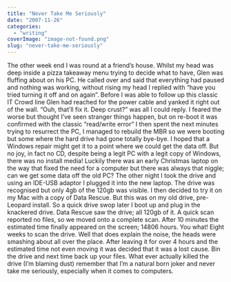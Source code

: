 ```yaml
---
title: "Never Take Me Seriously"
date: "2007-11-26"
categories: 
  - "writing"
coverImage: "image-not-found.png"
slug: "never-take-me-seriously"
---
```


The other week end I was round at a friend’s house. Whilst my head was deep inside a pizza takeaway menu trying to decide what to have, Glen was fluffing about on his PC. He called over and said that everything had paused and nothing was working, without rising my head I replied with “have you tried turning it off and on again”. Before I was able to follow up this classic IT Crowd line Glen had reached for the power cable and yanked it right out of the wall. “Ouh, that’ll fix it. Deep crust?” was all I could reply. I feared the worse but thought I’ve seen stranger things happen, but on re-boot it was confirmed with the classic “read/write error” I then spent the next minutes trying to resurrect the PC, I managed to rebuild the MBR so we were booting but some where the hard drive had gone totally bye-bye. I hoped that a Windows repair might get it to a point where we could get the data off. But no joy, in fact no CD, despite being a legit PC with a legit copy of Windows, there was no install media! Luckily there was an early Christmas laptop on the way that fixed the need for a computer but there was always that niggle; can we get some data off the old PC? The other night I took the drive and using an IDE-USB adaptor I plugged it into the new laptop. The drive was recognised but only 4gb of the 120gb was visible. I then decided to try it on my Mac with a copy of Data Rescue. But this was on my old drive, pre-Leopard install. So a quick drive swop later I boot up and plug in the knackered drive. Data Rescue saw the drive; all 120gb of it. A quick scan reported no files, so we moved onto a complete scan. After 10 minutes the estimated time finally appeared on the screen; 14806 hours. You what! Eight weeks to scan the drive. Well that does explain the noise, the heads were smashing about all over the place. After leaving it for over 4 hours and the estimated time not even moving it was decided that it was a lost cause. Bin the drive and next time back up your files. What ever actually killed the drive (I’m blaming dust) remember that I’m a natural born joker and never take me seriously, especially when it comes to computers.

